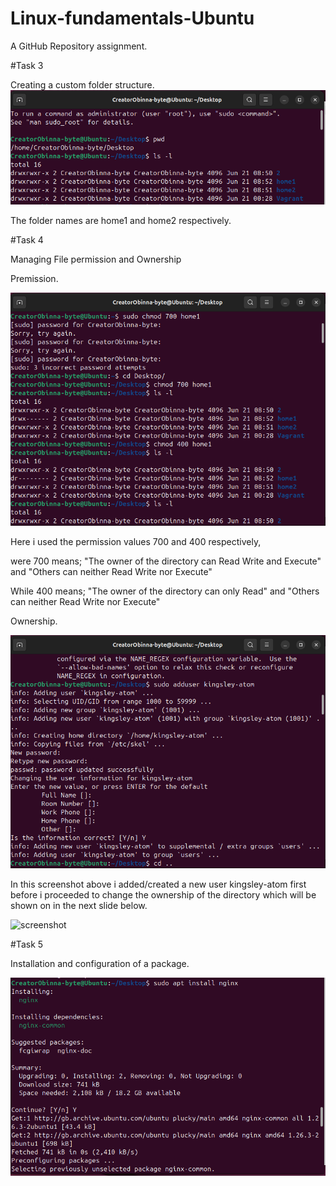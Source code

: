 # Linux-fundamentals-Ubuntu
A GitHub Repository assignment.

#Task 3

Creating a custom folder structure.
![screenshoot](https://github.com/CreatorObinna-byte/Linux-fundamentals-Ubuntu/blob/main/Screenshot%20From%202025-06-21%2010-04-48.png?raw=true)

The folder names are home1 and home2 respectively. 

#Task 4

Managing File permission and Ownership

Premission.

![screenshot](https://github.com/CreatorObinna-byte/Linux-fundamentals-Ubuntu/blob/c947b8e88250b6d0825dcb9004cd22eb7c54b3c5/Screenshot%20From%202025-06-21%2010-05-43.png)

Here i used the permission values 700 and 400 respectively, 

were 700 means; 
"The owner of the directory can Read Write and Execute" and
"Others can neither Read Write nor Execute"

While 400 means;
"The owner of the directory can only Read" and
"Others can neither Read Write nor Execute"


Ownership.

![screenshot](https://github.com/CreatorObinna-byte/Linux-fundamentals-Ubuntu/blob/44b12a8e60fc8eab2a822018beaee2564f6f89a0/Screenshot%20From%202025-06-21%2010-06-56.png)

In this screenshot above i added/created a new user kingsley-atom first before i proceeded to change the ownership of the directory which will be shown on in the next slide below.

![screenshot]()

#Task 5

Installation and configuration of a package.

![screenshot](https://github.com/CreatorObinna-byte/Linux-fundamentals-Ubuntu/blob/cb54dcf99499e8d794847de6f5c5df59f2d1a141/Screenshot%20From%202025-06-21%2010-08-53.png)
